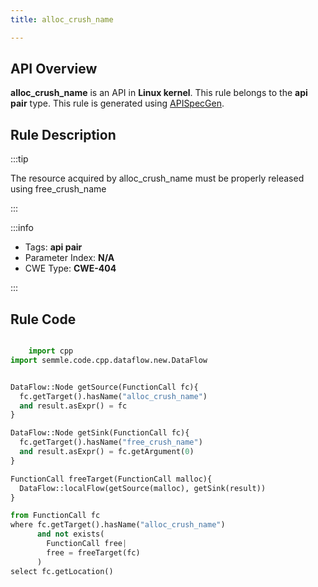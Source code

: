 ```yaml
---
title: alloc_crush_name

---
```



## API Overview
**alloc_crush_name** is an API in **Linux kernel**. This rule belongs to the **api pair** type. This rule is generated using [APISpecGen](../../tools/APISpecGen).
## Rule Description

:::tip

The resource acquired by alloc_crush_name must be properly released using free_crush_name

:::

:::info

- Tags: **api pair**
- Parameter Index: **N/A**
- CWE Type: **CWE-404**

:::

## Rule Code
```python

    import cpp
import semmle.code.cpp.dataflow.new.DataFlow


DataFlow::Node getSource(FunctionCall fc){
  fc.getTarget().hasName("alloc_crush_name")
  and result.asExpr() = fc
}

DataFlow::Node getSink(FunctionCall fc){
  fc.getTarget().hasName("free_crush_name")
  and result.asExpr() = fc.getArgument(0)
}

FunctionCall freeTarget(FunctionCall malloc){
  DataFlow::localFlow(getSource(malloc), getSink(result))
}

from FunctionCall fc
where fc.getTarget().hasName("alloc_crush_name")
      and not exists(
        FunctionCall free| 
        free = freeTarget(fc)
      )
select fc.getLocation()

    
```